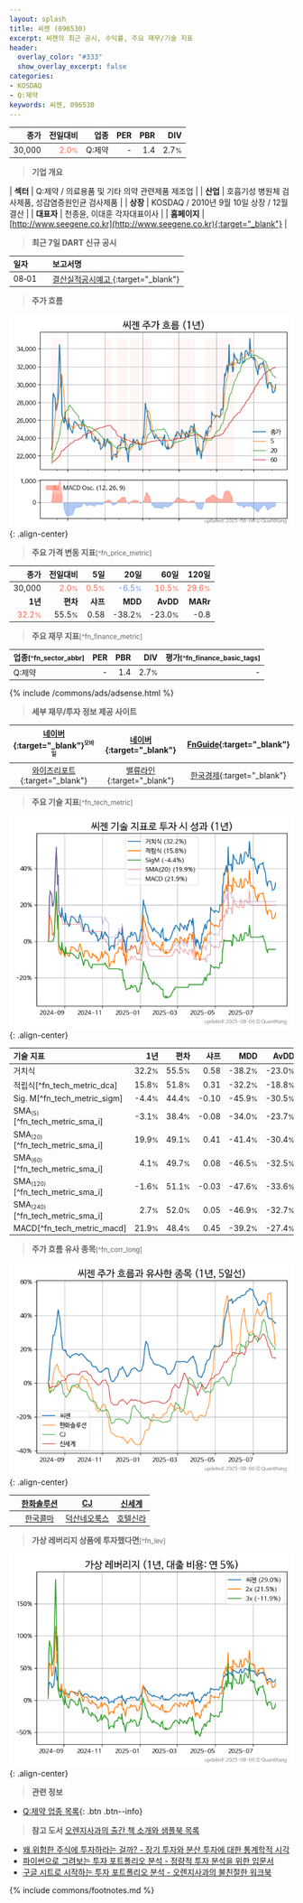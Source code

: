 ```yaml
---
layout: splash
title: 씨젠 (096530)
excerpt: 씨젠의 최근 공시, 수익률, 주요 재무/기술 지표
header:
  overlay_color: "#333"
  show_overlay_excerpt: false
categories:
- KOSDAQ
- Q:제약
keywords: 씨젠, 096530
---
```


| **종가** | **전일대비** | **업종** | **PER** | **PBR** | **DIV** |
| -------: | -----------: | -------: | ------: | ------: | ------: |
| 30,000 | <span style="color: tomato">2.0<small>%</small></span> | Q:제약 | - | 1.4 | 2.7<small>%</small> |

<!-- more -->


> **기업 개요**<a id="company"></a>

| <span style="white-space:nowrap;">**섹터**</span> | Q:제약 / 의료용품 및 기타 의약 관련제품 제조업 |
| <span style="white-space:nowrap;">**산업**</span> | 호흡기성 병원체 검사제품, 성감염증원인균 검사제품 |
| <span style="white-space:nowrap;">**상장**</span> | KOSDAQ / 2010년 9월 10일 상장 / 12월 결산 |
| <span style="white-space:nowrap;">**대표자**</span> | 천종윤, 이대훈 각자대표이사 |
| <span style="white-space:nowrap;">**홈페이지**</span> | [http://www.seegene.co.kr](http://www.seegene.co.kr){:target="_blank"} |


> **최근 7일 DART 신규 공시**<a id="dart"></a>

| **일자** |      | **보고서명** |
| :------- | :--- | :----------- |
| 08&#x2011;01 | | [결산실적공시예고              ](https://dart.fss.or.kr/dsaf001/main.do?rcpNo=20250801900676){:target="_blank"} |


> **주가 흐름**<a id="price"></a>

![096530](/stock/images/096530.png){: .align-center}


> **주요 가격 변동 지표**<small>[^fn_price_metric]</small>

| **종가** | **전일대비** | **5일** | **20일** | **60일** | **120일** |
| -------: | -----------: | ------: | -------: | -------: | --------: |
| 30,000 | <span style="color: tomato">2.0<small>%</small></span> | <span style="color: tomato">0.5<small>%</small></span> | <span style="color: cornflowerblue">-6.5<small>%</small></span> | <span style="color: tomato">10.5<small>%</small></span> | <span style="color: tomato">29.6<small>%</small></span> |
| **1년** | **편차** | **샤프** | **MDD** | **AvDD** | **MARr** |
| <span style="color: tomato">32.2<small>%</small></span> | 55.5<small>%</small> | 0.58 | -38.2<small>%</small> | -23.0<small>%</small> | -0.8 |


> **주요 재무 지표**<small>[^fn_finance_metric]</small>

| **업종**<small>[^fn_sector_abbr]</small> | **PER** | **PBR** | **DIV** | **평가**<small>[^fn_finance_basic_tags]</small> |
| :--------------------------------------- | ------: | ------: | ------: | ----------------------------------------------: |
| Q:제약 | - | 1.4 | 2.7<small>%</small> | - |



{% include /commons/ads/adsense.html %}

> **세부 재무/투자 정보 제공 사이트**

| [네이버](https://m.stock.naver.com/domestic/stock/096530/finance/summary){:target="_blank"}<sup><small>모바일</small></sup> | [네이버](https://finance.naver.com/item/coinfo.naver?code=096530){:target="_blank"} | [FnGuide](https://comp.fnguide.com/SVO2/ASP/SVD_Invest.asp?gicode=A096530&MenuYn=Y){:target="_blank"} |
| :---: | :---: | :---: |
| [와이즈리포트](https://comp.wisereport.co.kr/company/c1040001.aspx?cmp_cd=096530){:target="_blank"} | [밸류라인](https://www.valueline.co.kr/finance/summary/096530){:target="_blank"} | [한국경제](https://markets.hankyung.com/stock/096530/financial-summary){:target="_blank"} |


> **주요 기술 지표**<small>[^fn_tech_metric]</small>


![096530](/stock/images/096530_tech.png){: .align-center}

| **기술 지표** | **1년** | **편차** | **샤프** | **MDD** | **AvDD** |
| :------------ | ------: | -----------: | -------: | ------: | -------: |
| 거치식 | 32.2<small>%</small> | 55.5<small>%</small> | 0.58 | -38.2<small>%</small> | -23.0<small>%</small> |
| 적립식[^fn_tech_metric_dca] | 15.8<small>%</small> | 51.8<small>%</small> | 0.31 | -32.2<small>%</small> | -18.8<small>%</small> |
| Sig. M[^fn_tech_metric_sigm] | -4.4<small>%</small> | 44.4<small>%</small> | -0.10 | -45.9<small>%</small> | -30.5<small>%</small> |
| SMA<small><sub>(5)</sub></small>[^fn_tech_metric_sma_i] | -3.1<small>%</small> | 38.4<small>%</small> | -0.08 | -34.0<small>%</small> | -23.7<small>%</small> |
| SMA<small><sub>(20)</sub></small>[^fn_tech_metric_sma_i] | 19.9<small>%</small> | 49.1<small>%</small> | 0.41 | -41.4<small>%</small> | -30.4<small>%</small> |
| SMA<small><sub>(60)</sub></small>[^fn_tech_metric_sma_i] | 4.1<small>%</small> | 49.7<small>%</small> | 0.08 | -46.5<small>%</small> | -32.5<small>%</small> |
| SMA<small><sub>(120)</sub></small>[^fn_tech_metric_sma_i] | -1.6<small>%</small> | 51.1<small>%</small> | -0.03 | -47.6<small>%</small> | -33.6<small>%</small> |
| SMA<small><sub>(240)</sub></small>[^fn_tech_metric_sma_i] | 2.7<small>%</small> | 52.0<small>%</small> | 0.05 | -46.9<small>%</small> | -32.7<small>%</small> |
| MACD[^fn_tech_metric_macd] | 21.9<small>%</small> | 48.4<small>%</small> | 0.45 | -39.2<small>%</small> | -27.4<small>%</small> |


> **주가 흐름 유사 종목**<a id="corr"></a><small>[^fn_corr_long]</small>

![096530](/stock/images/096530_corr.png){: .align-center}

|       | [한화솔루션](/009830/) | [CJ](/001040/) | [신세계](/004170/) |
| :---: | :------------------------------------: | :------------------------------------: | :------------------------------------: |
|       | [한국콜마](/161890/) | [덕산네오룩스](/213420/) | [호텔신라](/008770/) |


> **가상 레버리지 상품에 투자했다면**<a id="2x"></a><small>[^fn_lev]</small>

![096530](/stock/images/096530_2x.png){: .align-center}


> **관련 정보**

- [Q:제약 업종 목록](/stats/sector/kosdaq_업종_제약_종목/){: .btn .btn--info}

> **참고 도서** [오렌지사과의 출간 책 소개와 샘플북 목록](https://kongdori.tistory.com/691)

- [왜 위험한 주식에 투자하라는 걸까? - 장기 투자와 분산 투자에 대한 통계학적 시각](https://kongdori.tistory.com/421)
- [파이썬으로 그려보는 투자 포트폴리오 분석  - 정량적 투자 분석을 위한 입문서](https://kongdori.tistory.com/643)
- [구글 시트로 시작하는 투자 포트폴리오 분석 - 오렌지사과의 불친절한 워크북](https://kongdori.tistory.com/449)


{% include commons/footnotes.md %}